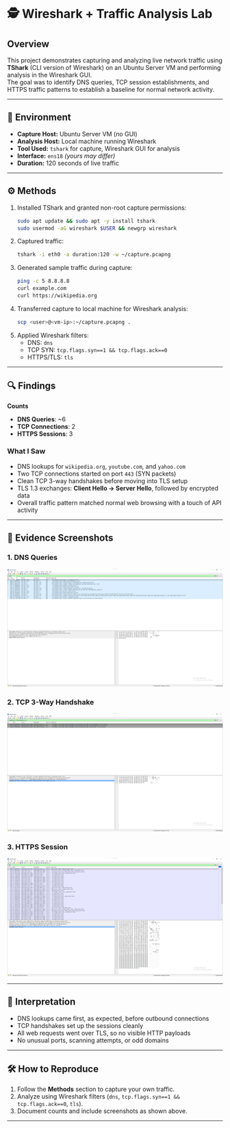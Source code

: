 # 🕵️ Wireshark + Traffic Analysis Lab

## Overview
This project demonstrates capturing and analyzing live network traffic using **TShark** (CLI version of Wireshark) on an Ubuntu Server VM and performing analysis in the Wireshark GUI.  
The goal was to identify DNS queries, TCP session establishments, and HTTPS traffic patterns to establish a baseline for normal network activity.

---

## 📌 Environment
- **Capture Host:** Ubuntu Server VM (no GUI)  
- **Analysis Host:** Local machine running Wireshark  
- **Tool Used:** `tshark` for capture, Wireshark GUI for analysis  
- **Interface:** `ens18` *(yours may differ)*  
- **Duration:** 120 seconds of live traffic  

---

## ⚙️ Methods
1. Installed TShark and granted non-root capture permissions:
   ```bash
   sudo apt update && sudo apt -y install tshark
   sudo usermod -aG wireshark $USER && newgrp wireshark
   ```
2. Captured traffic:
   ```bash
   tshark -i eth0 -a duration:120 -w ~/capture.pcapng
   ```
3. Generated sample traffic during capture:
   ```bash
   ping -c 5 8.8.8.8
   curl example.com
   curl https://wikipedia.org
   ```
4. Transferred capture to local machine for Wireshark analysis:
   ```bash
   scp <user>@<vm-ip>:~/capture.pcapng .
   ```
5. Applied Wireshark filters:
   - DNS: `dns`
   - TCP SYN: `tcp.flags.syn==1 && tcp.flags.ack==0`
   - HTTPS/TLS: `tls`

---

## 🔍 Findings

**Counts**
- **DNS Queries**: ~6  
- **TCP Connections**: 2  
- **HTTPS Sessions**: 3  

### What I Saw
- DNS lookups for `wikipedia.org`, `youtube.com`, and `yahoo.com`  
- Two TCP connections started on port `443` (SYN packets)  
- Clean TCP 3-way handshakes before moving into TLS setup  
- TLS 1.3 exchanges: **Client Hello → Server Hello**, followed by encrypted data  
- Overall traffic pattern matched normal web browsing with a touch of API activity  


---

## 📸 Evidence Screenshots

### 1. DNS Queries
![DNS Queries](screenshots/01_DNS_Traffic.png)

### 2. TCP 3-Way Handshake
![TCP Handshake](screenshots/02_TCP_Handshake.png)

### 3. HTTPS Session
![HTTPS Session](screenshots/03_HTTPS_Session.png)

---

## 📜 Interpretation
- DNS lookups came first, as expected, before outbound connections
- TCP handshakes set up the sessions cleanly
- All web requests went over TLS, so no visible HTTP payloads
- No unusual ports, scanning attempts, or odd domains

---

## 🛠️ How to Reproduce
1. Follow the **Methods** section to capture your own traffic.
2. Analyze using Wireshark filters (`dns`, `tcp.flags.syn==1 && tcp.flags.ack==0`, `tls`).
3. Document counts and include screenshots as shown above.

---

